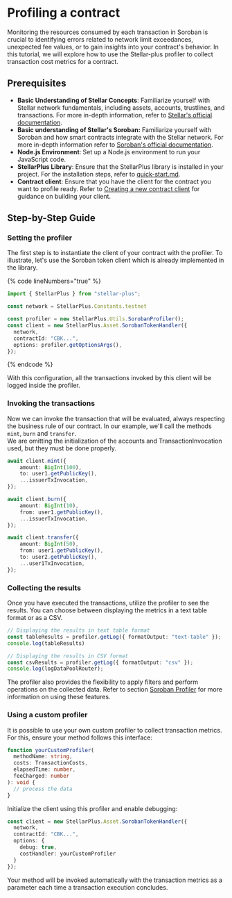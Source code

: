 # Profiling a contract

Monitoring the resources consumed by each transaction in Soroban is crucial to identifying errors related to network limit exceedances, unexpected fee values, or to gain insights into your contract's behavior. In this tutorial, we will explore how to use the Stellar-plus profiler to collect transaction cost metrics for a contract.

## Prerequisites

* **Basic Understanding of Stellar Concepts**: Familiarize yourself with Stellar network fundamentals, including assets, accounts, trustlines, and transactions. For more in-depth information, refer to [Stellar's official documentation](https://developers.stellar.org/docs).
* **Basic understanding of Stellar's Soroban:** Familiarize yourself with Soroban and how smart contracts integrate with the Stellar network. For more in-depth information refer to [Soroban's official documentation](https://soroban.stellar.org/docs).
* **Node.js Environment**: Set up a Node.js environment to run your JavaScript code.
* **StellarPlus Library**: Ensure that the StellarPlus library is installed in your project. For the installation steps, refer to [quick-start.md](../quick-start.md "mention").
* **Contract client**: Ensure that you have the client for the contract you want to profile ready. Refer to [Creating a new contract client](e2e-certificate-of-deposit-demo-1.md) for guidance on building your client.

## Step-by-Step Guide

### Setting the profiler

The first step is to instantiate the client of your contract with the profiler. To illustrate, let's use the Soroban token client which is already implemented in the library.

{% code lineNumbers="true" %}
```typescript
import { StellarPlus } from "stellar-plus";

const network = StellarPlus.Constants.testnet

const profiler = new StellarPlus.Utils.SorobanProfiler();
const client = new StellarPlus.Asset.SorobanTokenHandler({
  network,
  contractId: "CBK...",
  options: profiler.getOptionsArgs(),
});
```
{% endcode %}

With this configuration, all the transactions invoked by this client will be logged inside the profiler.&#x20;

### Invoking the transactions

Now we can invoke the transaction that will be evaluated, always respecting the business rule of our contract. In our example, we'll call the methods `mint`, `burn` and `transfer`.\
We are omitting the initialization of the accounts and TransactionInvocation used, but they must be done properly.

```typescript
await client.mint({
    amount: BigInt(100),
    to: user1.getPublicKey(),
    ...issuerTxInvocation,
});

await client.burn({
    amount: BigInt(10),
    from: user1.getPublicKey(),
    ...issuerTxInvocation,
});

await client.transfer({
    amount: BigInt(50),
    from: user1.getPublicKey(),
    to: user2.getPublicKey(),
    ...user1TxInvocation,
});
```

### Collecting the results

Once you have executed the transactions, utilize the profiler to see the results. You can choose between displaying the metrics in a text table format or as a CSV.&#x20;

```typescript
// Displaying the results in text table format
const tableResults = profiler.getLog({ formatOutput: "text-table" });
console.log(tableResults)

// Displaying the results in CSV format
const csvResults = profiler.getLog({ formatOutput: "csv" });
console.log(logDataPoolRouter);
```

The profiler also provides the flexibility to apply filters and perform operations on the collected data. Refer to section [Soroban Profiler](../reference/utils/soroban-profiler.md) for more information on using these features.&#x20;

### Using a custom profiler

It is possible to use your own custom profiler to collect transaction metrics. For this, ensure your method follows this interface:

```typescript
function yourCustomProfiler(
  methodName: string,
  costs: TransactionCosts,
  elapsedTime: number,
  feeCharged: number
): void {
  // process the data
}
```

Initialize the client using this profiler and enable debugging:

```typescript
const client = new StellarPlus.Asset.SorobanTokenHandler({
  network,
  contractId: "CBK...",
  options: {
    debug: true, 
    costHandler: yourCustomProfiler
  }
});
```

Your method will be invoked automatically with the transaction metrics as a parameter each time a transaction execution concludes.
